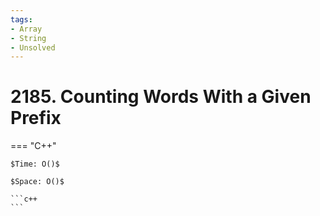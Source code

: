 ```yaml
---
tags:
- Array
- String
- Unsolved
---
```



# 2185. Counting Words With a Given Prefix

=== "C++"

    $Time: O()$

    $Space: O()$

    ```c++
    ```